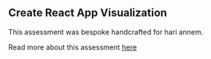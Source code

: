 ## Create React App Visualization

This assessment was bespoke handcrafted for hari annem.

Read more about this assessment [here](https://react.eogresources.com)
